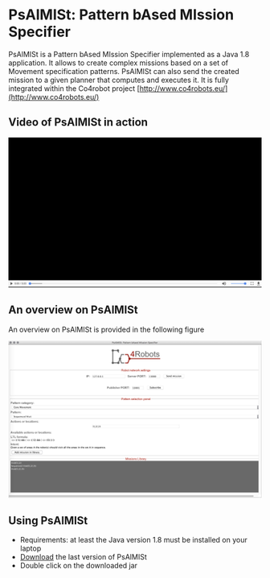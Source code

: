 # PsAlMISt: Pattern bAsed MIssion Specifier

PsAlMISt is a Pattern bAsed MIssion Specifier implemented as a Java 1.8 application. It allows to create complex missions based on a set of Movement specification patterns. PsAlMISt can also send the created mission to a given planner that computes and executes it. It is fully integrated within the Co4robot project [http://www.co4robots.eu/](http://www.co4robots.eu/)

## Video of PsAlMISt in action



<a href="http://178.62.206.217/patterns/PARING.mp4" target="_blank"><img src="src/main/resources/images/img.png" /></a>


## An overview on PsAlMISt
An overview on PsAlMISt is provided in the following figure


![Image of the view text](src/main/resources/images/Co4robotGUIExample.png)


## Using PsAlMISt
* Requirements: at least the Java version 1.8 must be installed on your laptop
* [Download](https://github.com/claudiomenghi/PsAlMISt/releases) the last version of PsAlMISt
* Double click on the downloaded jar





